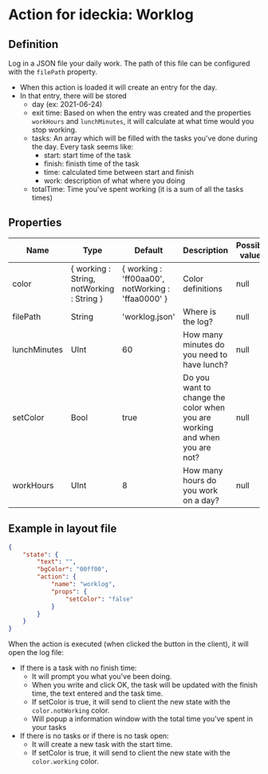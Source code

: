 # Action for ideckia: Worklog

## Definition

Log in a JSON file your daily work. The path of this file can be configured with the `filePath` property.

* When this action is loaded it will create an entry for the day.
* In that entry, there will be stored
  * day (ex: 2021-06-24)
  * exit time: Based on when the entry was created and the properties `workHours` and `lunchMinutes`, it will calculate at what time would you stop working.
  * tasks: An array which will be filled with the tasks you've done during the day. Every task seems like:
    * start: start time of the task
    * finish: finisth time of the task
    * time: calculated time between start and finish
    * work: description of what where you doing
  * totalTime: Time you've spent working (it is a sum of all the tasks times)

## Properties

| Name | Type | Default | Description | Possible values |
| ----- |----- | ----- | ----- | ----- |
| color | { working : String, notWorking : String } | { working : 'ff00aa00', notWorking : 'ffaa0000' } | Color definitions | null |
| filePath | String | 'worklog.json' | Where is the log? | null |
| lunchMinutes | UInt | 60 | How many minutes do you need to have lunch? | null |
| setColor | Bool | true | Do you want to change the color when you are working and when you are not? | null |
| workHours | UInt | 8 | How many hours do you work on a day? | null |

## Example in layout file

```json
{
    "state": {
        "text": "",
        "bgColor": "00ff00",
        "action": {
            "name": "worklog",
            "props": {
                "setColor": "false"
            }
        }
    }
}
```

When the action is executed (when clicked the button in the client), it will open the log file:

* If there is a task with no finish time:
  * It will prompt you what you've been doing.
  * When you write and click OK, the task will be updated with the finish time, the text entered and the task time.
  * If setColor is true, it will send to client the new state with the `color.notWorking` color.
  * Will popup a information window with the total time you've spent in your tasks
* If there is no tasks or if there is no task open:
  * It will create a new task with the start time.
  * If setColor is true, it will send to client the new state with the `color.working` color.
